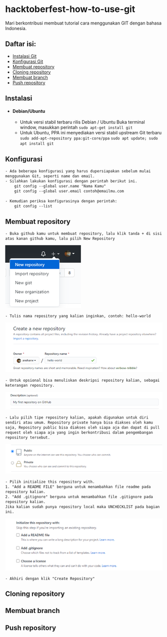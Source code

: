 # hacktoberfest-how-to-use-git
Mari berkontribusi membuat tutorial cara menggunakan GIT dengan bahasa Indonesia.

## Daftar isi:

- [Instalasi Git](#instalasi)
- [Konfigurasi Git](#konfigurasi)
- [Membuat repository](#membuat-repository)
- [Cloning repository](#cloning-repository)
- [Membuat branch](#membuat-branch)
- [Push repository](#push-repository)

## Instalasi

- #### Debian/Ubuntu
    - Untuk versi stabil terbaru rilis Debian / Ubuntu
        Buka terminal window, masukkan perintah
        `sudo apt-get install git`
    - Untuk Ubuntu, PPA ini menyediakan versi stabil upstream Git terbaru
        `sudo add-apt-repository ppa:git-core/ppa` 
        `sudo apt update; sudo apt install git`


## Konfigurasi
    - Ada beberapa konfigurasi yang harus dupersiapakan sebelum mulai menggunakan Git, seperti name dan email. 
    - Silahkan lakukan konfigurasi dengan perintah berikut ini. 
        git config --global user.name "Nama Kamu"
        git config --global user.email contoh@emailmu.com
    
    - Kemudian periksa konfigurasinya dengan perintah:
        git config --list


## Membuat repository
    - Buka github kamu untuk membuat repository, lalu klik tanda + di sisi atas kanan github kamu, lalu pilih New Repository
![Add New Repository](images/new-repos.png)

    - Tulis nama repository yang kalian inginkan, contoh: hello-world
![Add New Repository](images/repos-name.png)

    - Untuk opsional bisa menuliskan deskripsi repository kalian, sebagai keterangan repository.
![Add New Repository](images/repos-desc.png)

    - Lalu pilih tipe repository kalian, apakah digunakan untuk diri sendiri atau umum. Repository private hanya bisa diakses oleh kamu saja, Repository public bisa diakses oleh siapa aja dan dapat di pull request oleh siapa aja yang ingin berkontribusi dalam pengembangan repository tersebut.
![Add New Repository](images/repos-type.png)

    - Pilih initialize this repository with. 
    1. "Add a README FILE" berguna untuk menambahkan file readme pada repository kalian. 
    2. "Add .gitignore" berguna untuk menambahkan file .gitignore pada repository kalian.
    Jika kalian sudah punya repository local maka UNCHECKLIST pada bagian ini.
![Add New Repository](images/initialize-repository.png)

    - Akhiri dengan klik "Create Repository"

## Cloning repository
    
## Membuat branch

## Push repository
